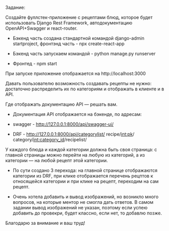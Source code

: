 Задание:

Создайте фуллстек-приложение с рецептами блюд, которое будет использовать Django Rest Framework, автодокументацию OpenAPI+Swagger и react-router.

- Бэкенд часть создана стандартной командой django-admin startproject, фронтэнд часть - npx create-react-app

- Бэкенд часть запускаем командой - python manage.py runserver
- Фронтед - npm start

При запуске приложение отображается на http://localhost:3000

Давать пользователю возможность создавать рецепты не нужно: достаточно распределить их по категориям и отображать в клиенте и в API.

Где отображать документацию API — решать вам.

- Документация API отображается на бэкенде, по адресам:

- swagger - http://127.0.0.1:8000/api/swagger-ui/
- DRF - http://127.0.0.1:8000/api/categorylist/
                                recipe/<int:pk>/
                                category/<int:category_id>/recipelist/


У каждого блюда и каждой категории должна быть своя страница: с главной страницы можно перейти на любую из категорий, а из категории — на любой рецепт этой категории.

- По сути создано 3 перехода: на главной странице отображаются категории из DRF, при клике отображается перечень рецптов к относящейся категории и при клике на рецепт, переходим на сам рецепт.

- Очень хотела добавить и вывод изображений, но возникло много вопросов, на которые ментор не смогла дать ответов. В самом задании вывод изображений не указан, поэтому если успею добавить до провекри, будет классно, если нет, то добавлю позже.


Благодарю за внимание и ваш труд!
